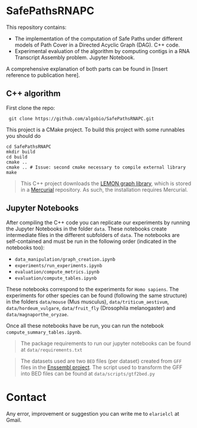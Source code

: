 # SafePathsRNAPC
This repository contains:
- The implementation of the computation of Safe Paths under different models of Path Cover in a Directed Acyclic Graph (DAG). C++ code.
- Experimental evaluation of the algorithm by computing contigs in a RNA Transcript Assembly problem. Jupyter Notebook.

A comprehensive explanation of both parts can be found in [Insert reference to publication here].

## C++ algorithm
First clone the repo:
```
 git clone https://github.com/algobio/SafePathsRNAPC.git
 ```
 
This project is a CMake project. To build this project with some runnables you should do

```
cd SafePathsRNAPC
mkdir build
cd build
cmake ..
cmake .. # Issue: second cmake necessary to compile external library
make
```
> This C++ project downloads the [LEMON graph library](https://lemon.cs.elte.hu/trac/lemon), which is stored in a [Mercurial](https://www.mercurial-scm.org/) repository. As such, the installation requires Mercurial.


## Jupyter Notebooks
After compiling the C++ code you can replicate our experiments by running the Jupyter Notebooks in the folder `data`. These notebooks create intermediate files in the different subfolders of `data`. The notebooks are self-contained and must be run in the following order (indicated in the notebooks too):

- `data_manipulation/graph_creation.ipynb`
- `experiments/run_experiments.ipynb`
- `evaluation/compute_metrics.ipynb`
- `evaluation/compute_tables.ipynb`

These notebooks correspond to the experiments for `Homo sapiens`. The experiments for other species can be found (following the same structure) in the folders `data/mouse` (Mus musculus), `data/triticum_aestivum`, `data/hordeum_vulgare`, `data/fruit_fly` (Drosophila melanogaster) and `data/magnaporthe_oryzae`.

Once all these notebooks have be run, you can run the notebook `compute_summary_tables.ipynb`.

> The package requirements to run our jupyter notebooks can be found at `data/requirements.txt`

> The datasets used are two `BED` files (per dataset) created from `GFF` files in the [Enssembl project](https://www.ensembl.org/index.html). The script used to transform the GFF into BED files can be found at `data/scripts/gtf2bed.py`

 # Contact
 Any error, improvement or suggestion you can write me to `elarielcl` at Gmail.

